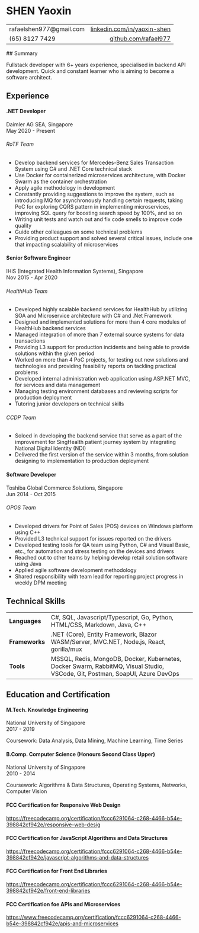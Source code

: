 # SHEN Yaoxin

<table style="border-style: none;">
	<tr style="border-style: none;">
		<td style="border-style: none;">rafaelshen977@gmail.com</td>
		<td style="border-style: none;text-align: right;"><a href="https://www.linkedin.com/in/yaoxin-shen/">linkedin.com/in/yaoxin-shen</a></td>
	</tr>
  <tr style="border-style: none;">
		<td style="border-style: none;">(65) 8127 7429</td>
		<td style="border-style: none;text-align: right;"><a href="https://github.com/rafael977">github.com/rafael977</a></td>
	</tr>
</table>
## Summary

Fullstack developer with 6+ years experience, specialised in backend API development. Quick and constant learner who is aiming to become a software architect.

## Experience

#### .NET Developer
Daimler AG SEA, Singapore<br/>
May 2020 - Present

###### RoTF Team

- Develop backend services for Mercedes-Benz Sales Transaction System using C# and .NET Core technical stack
- Use Docker for containerized microservices architecture, with Docker Swarm as the container orchestration
- Apply agile methodology in development
- Constantly providing suggestions to improve the system, such as introducing MQ for asynchronously handling certain requests, taking PoC for exploring CQRS pattern in implementing microservices, improving SQL query for boosting search speed by 100%, and so on
- Writing unit tests and watch out and fix code smells to improve code quality
- Guide other colleagues on some technical problems
- Providing product support and solved several critical issues, include one that impacting scalability of microservices

#### Senior Software Engineer

IHiS (Integrated Health Information Systems), Singapore<br/>
Nov 2015 - Apr 2020

###### HealthHub Team
- Developed highly scalable backend services for HealthHub by utilizing SOA and Microservice architecture
with C# and .Net Framework
- Designed and implemented solutions for more than 4 core modules of HealthHub backend services
- Managed integration of more than 7 external source systems for data transactions
- Providing L3 support for production incidents and being able to provide solutions within the given period
- Worked on more than 4 PoC projects, for testing out new solutions and technologies and providing
feasibility reports on tackling practical problems
- Developed internal administration web application using ASP.NET MVC, for services and data management
- Managing testing environment databases and reviewing scripts for production deployment
- Tutoring junior developers on technical skills

###### CCDP Team
- Soloed in developing the backend service that serve as a part of the improvement for SingHealth patient
journey system by integrating National Digital Identity (NDI)
- Delivered the first version of the service within 3 months, from solution designing to implementation to
production deployment

#### Software Developer
Toshiba Global Commerce Solutions, Singapore<br/>
Jun 2014 - Oct 2015

###### OPOS Team
- Developed drivers for Point of Sales (POS) devices on Windows platform using C++
- Provided L3 technical support for issues reported on the drivers
- Developed testing tools for QA team using Python, C# and Visual Basic, etc., for automation and stress
testing on the devices and drivers
- Reached out to other teams by helping develop retail solution software using Java
- Applied agile software development methodology
- Shared responsibility with team lead for reporting project progress in weekly DPM meeting

## Technical Skills

<table style="border-style: none;">
	<tr style="border-style: none;">
		<td style="border-style: none;"><b>Languages</b></td>
		<td style="border-style: none;">C#, SQL, Javascript/Typescript, Go, Python, HTML/CSS, Markdown, Java, C++</td>
	</tr>
  <tr style="border-style: none;">
		<td style="border-style: none;"><b>Frameworks</b></td>
		<td style="border-style: none;">.NET (Core), Entity Framework, Blazor WASM/Server, MVC.NET, Node.js, React, gorilla/mux</td>
	</tr>
  <tr style="border-style: none;">
		<td style="border-style: none;"><b>Tools</b></td>
		<td style="border-style: none;">MSSQL, Redis, MongoDB, Docker, Kubernetes, Docker Swarm, RabbitMQ, Visual Studio, VSCode, Git, Postman, SoapUI, Azure DevOps</td>
	</tr>
</table>


## Education and Certification

#### M.Tech. Knowledge Engineering
National University of Singapore<br/>
2017 - 2019

Coursework: Data Analysis, Data Mining, Machine Learning, Time Series

#### B.Comp. Computer Science (Honours Second Class Upper)
National University of Singapore<br/>
2010 - 2014

Coursework: Algorithms & Data Structures, Operating Systems, Networks, Computer Vision

#### FCC Certification for Responsive Web Design
https://freecodecamp.org/certification/fccc6291064-c268-4466-b54e-398842cf942e/responsive-web-desig

#### FCC Certification for JavaScript Algorithms and Data Structures
https://freecodecamp.org/certification/fccc6291064-c268-4466-b54e-398842cf942e/javascript-algorithms-and-data-structures

#### FCC Certification for Front End Libraries
https://freecodecamp.org/certification/fccc6291064-c268-4466-b54e-398842cf942e/front-end-libraries

#### FCC Certification foe APIs and Microservices

https://www.freecodecamp.org/certification/fccc6291064-c268-4466-b54e-398842cf942e/apis-and-microservices
